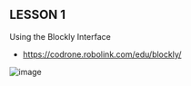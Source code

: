 ## LESSON 1

Using the Blockly Interface
* https://codrone.robolink.com/edu/blockly/

![image](https://github.com/ions29/cpp-reading-material/assets/127531384/5a3ffc9b-edfd-49d0-9480-b9c4e0ee7eb8)
